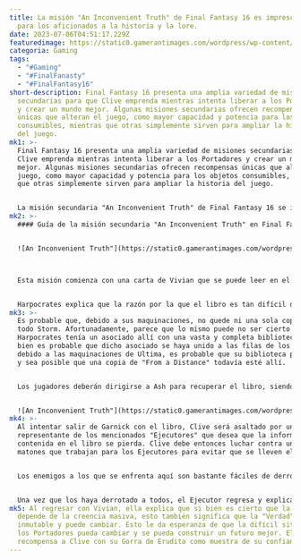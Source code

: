 ```yaml
---
title: La misión "An Inconvenient Truth" de Final Fantasy 16 es imprescindible
  para los aficionados a la historia y la lore.
date: 2023-07-06T04:51:17.229Z
featuredimage: https://static0.gamerantimages.com/wordpress/wp-content/uploads/2023/07/final-fantasy-16_an-inconvenient-truth_quest-guide.jpg?q=50&fit=contain&w=1140&h=&dpr=1.5
categoria: Gaming
tags:
  - "#Gaming"
  - "#FinalFanasty"
  - "#FinalFantasy16"
short-description: Final Fantasy 16 presenta una amplia variedad de misiones
  secundarias para que Clive emprenda mientras intenta liberar a los Portadores
  y crear un mundo mejor. Algunas misiones secundarias ofrecen recompensas
  únicas que alteran el juego, como mayor capacidad y potencia para los objetos
  consumibles, mientras que otras simplemente sirven para ampliar la historia
  del juego.
mk1: >-
  Final Fantasy 16 presenta una amplia variedad de misiones secundarias para que
  Clive emprenda mientras intenta liberar a los Portadores y crear un mundo
  mejor. Algunas misiones secundarias ofrecen recompensas únicas que alteran el
  juego, como mayor capacidad y potencia para los objetos consumibles, mientras
  que otras simplemente sirven para ampliar la historia del juego.


  La misión secundaria "An Inconvenient Truth" de Final Fantasy 16 se incluye en esta última categoría y ofrece un curio y una interesante historia como recompensa por el tiempo invertido por el jugador. Esta misión es ofrecida por Vivian Ninetales en el Escondite después de completar la misión principal "Brotherhood" y requiere que los jugadores busquen un libro prohibido que contiene la historia perdida de los Portadores.
mk2: >-
  #### Guía de la misión secundaria "An Inconvenient Truth" en Final Fantasy 16


  ![An Inconvenient Truth"](https://static0.gamerantimages.com/wordpress/wp-content/uploads/2023/07/final-fantasy-16_an-inconvenient-truth_harpocrates.jpg?q=50&fit=crop&w=1500&dpr=1.5 "An Inconvenient Truth\"")



  Esta misión comienza con una carta de Vivian que se puede leer en el cuarto de Clive en el Escondite. Esta carta debería aparecer después de completar la misión principal "Brotherhood". Vivian necesita ayuda para recuperar un libro llamado "From a Distance" que la inspiró a convertirse en una erudita y cuyo contenido se considera herético y prohibido. Naturalmente, Clive está encantado de ayudar, y Vivian le dice que pregunte a Harpocrates sobre la ubicación del libro.


  Harpocrates explica que la razón por la que el libro es tan difícil de adquirir se debe a una sociedad secreta conocida como los "Ejecutores", quienes son ávidos coleccionistas, acumuladores y ocultadores de conocimiento considerado prohibido o inadecuado para el público.
mk3: >-
  Es probable que, debido a sus maquinaciones, no quede ni una sola copia en
  todo Storm. Afortunadamente, parece que lo mismo puede no ser cierto en Ash, y
  Harpocrates tenía un asociado allí con una vasta y completa biblioteca. Si
  bien es probable que dicho asociado se haya unido a las filas de los Akáshicos
  debido a las maquinaciones de Ultima, es probable que su biblioteca permanezca
  y sea posible que una copia de "From a Distance" todavía esté allí.


  Los jugadores deberán dirigirse a Ash para recuperar el libro, siendo Vidargraes en el noreste de Waloed un buen punto de partida. La ciudad de Garnick está abandonada y el asociado de Harpocrates solía vivir allí. Dentro de su casa, se pueden encontrar varios documentos valiosos e interesantes, aunque el enfoque de esta misión es "From a Distance", que se encuentra oculto en el lado izquierdo de la casa, hacia el fondo. El libro revela mucho sobre la historia perdida de los Portadores, incluido su tratamiento como elegidos portadores de dones de los dioses en algún momento del pasado. 


  ![An Inconvenient Truth"](https://static0.gamerantimages.com/wordpress/wp-content/uploads/2023/07/final-fantasy-16_an-inconvenient-truth_inquisitor_gigaflare.jpg?q=50&fit=crop&w=1500&dpr=1.5 "An Inconvenient Truth\"")
mk4: >-
  Al intentar salir de Garnick con el libro, Clive será asaltado por un
  representante de los mencionados "Ejecutores" que desea que la información
  contenida en el libro se pierda. Clive debe entonces luchar contra unos
  matones que trabajan para los Ejecutores para evitar que se lleven el libro.


  Los enemigos a los que se enfrenta aquí son bastante fáciles de derrotar, siendo el Inquisidor armado con un hacha la mayor amenaza. Realiza esquivas perfectas o paradas contra el Inquisidor y acaba con él, y el resto debería caer fácilmente. Alternativamente, los jugadores pueden optar por eliminar a los más débiles con un ataque de área antes de enfrentarse al Inquisidor, para poder centrarse en él.


  Una vez que los haya derrotado a todos, el Ejecutor regresa y explica que su objetivo es controlar la verdad limitando las perspectivas desde las cuales el público ve la historia y eliminando información que podría llevar a puntos de vista contradictorios. Luego dice que Clive puede quedarse con el libro por ahora y desaparece sin dejar rastro.
mk5: Al regresar con Vivian, ella explica que si bien es cierto que la "Verdad"
  depende de la creencia masiva, esto también significa que la "Verdad" no es
  inmutable y puede cambiar. Esto le da esperanza de que la difícil situación de
  los Portadores pueda cambiar y se pueda construir un futuro mejor. Ella
  recompensa a Clive con su Gorra de Erudita como muestra de su confianza en él.
---
```

